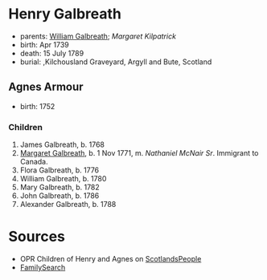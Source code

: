 # Henry Galbreath

- parents: [William Galbreath](galbreath-william-1701.md); *Margaret Kilpatrick*
- birth: Apr 1739
- death: 15 July 1789
- burial:  ,Kilchousland Graveyard, Argyll and Bute, Scotland

## Agnes Armour

- birth: 1752

### Children

1. James Galbreath, b. 1768
2. [Margaret Galbreath](galbreath-margaret-1771.md), b. 1 Nov 1771, m. *Nathaniel McNair Sr*.  Immigrant to Canada.
3. Flora Galbreath, b. 1776
4. William Galbreath, b. 1780
5. Mary Galbreath, b. 1782
6. John Galbreath, b. 1786
7. Alexander Galbreath, b. 1788

# Sources

- OPR Children of Henry and Agnes on [ScotlandsPeople](https://www.scotlandspeople.gov.uk/record-results?search_type=people&event=%28B%20OR%20C%20OR%20S%29&record_type%5B0%5D=opr_births&church_type=Old%20Parish%20Registers&dl_cat=church&dl_rec=church-births-baptisms&surname=galbreath&surname_so=syn&forename_so=syn&from_year=1760&to_year=1790&parent_names=galbreath&parent_names_so=fuzzy&parent_name_two=armour&parent_name_two_so=fuzzy&county=ARGYLL&record=Church%20of%20Scotland%20%28old%20parish%20registers%29%20Roman%20Catholic%20Church%20Other%20churches&rd_real_name%5B0%5D=CAMPBELTOWN%20%28LANDWARD%29%20OR%20CAMPBELTOWN%20%28BURGH%29%20OR%20CAMPBELTOWN&rd_display_name%5B0%5D=CAMPBELTOWN%20%28LANDWARD%29%7CCAMPBELTOWN%20%28BURGH%29%7CCAMPBELTOWN_CAMPBELTOWN&rd_label%5B0%5D=CAMPBELTOWN&rd_name%5B0%5D=CAMPBELTOWN%20%2ALANDWARD%2A%20OR%20CAMPBELTOWN%20%2ABURGH%2A%20OR%20CAMPBELTOWN&sort=asc&order=Date&field=year)
- [FamilySearch](https://www.familysearch.org/tree/person/details/KFJB-HN8)
